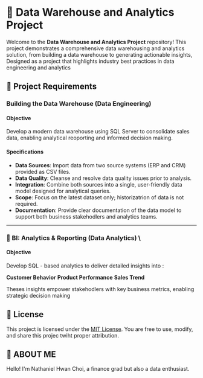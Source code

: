 # :floppy_disk: Data Warehouse and Analytics Project 

Welcome to the **Data Warehouse and Analytics Project** repository!
This project demonstrates a comprehensive data warehousing and analytics solution, from building a data warehouse to generating actionable insights, Designed as a project that highlights industry best practices in data engineering and analytics

## :memo: Project Requirements 

### Building the Data Warehouse (Data Engineering) 

#### Objective
Develop a modern data warehouse using SQL Server to consolidate sales data, enabling analytical reoporting and informed decision making. 

#### Specifications
- **Data Sources**: Import data from two source systems (ERP and CRM) provided as CSV files.
- **Data Quality**: Cleanse and resolve data quality issues prior to analysis.
- **Integration**: Combine both sources into a single, user-friendly data model designed for analytical queries.
- **Scope**: Focus on the latest dataset only; historizatrion of data is not required.
- **Documentation**: Provide clear documentation of the data model to support both business stakehodlers and analytics teams.

----

### :dart: BI: Analytics & Reporting (Data Analytics) \

#### Objective
Develop SQL - based analytics to deliver detailed insights into : 

  **Customer Behavior**
  **Product Performance**
  **Sales Trend**

Theses insights empower stakehodlers with key business metrics, enabling strategic decision making

## :construction: License

This project is licensed under the [MIT License](LICENSE). You are free to use, modify, and share this projec twiht proper attribution. 

## :gift: ABOUT ME
Hello! I'm Nathaniel Hwan Choi, a finance grad but also a data enthusiast. 
